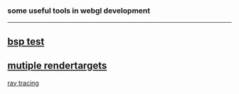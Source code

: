 ### some useful tools in webgl development ###
---
[bsp test](https://kalluwa.github.io/webtools/ConstructiveSolidGeometry.html)
---
[mutiple rendertargets](https://kalluwa.github.io/webtools/three.js%20webgl%20-%20Multiple%20Render%20Targets.html)
---
[ray tracing](https://kalluwa.github.io/webtools/rayTracing.html)
